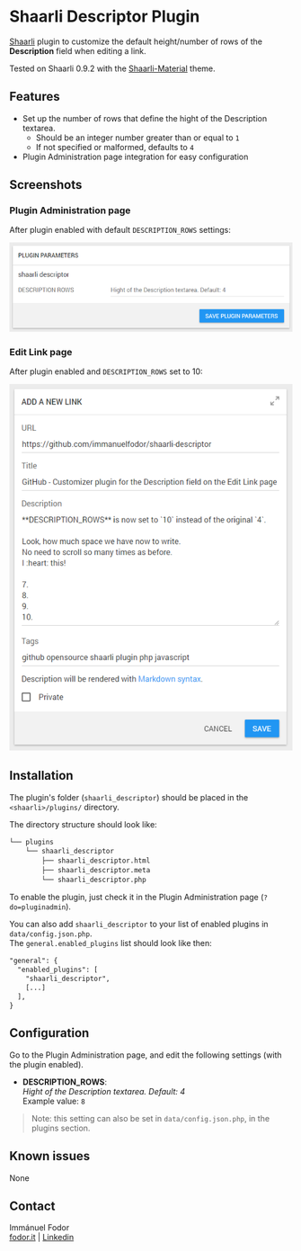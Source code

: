 # Shaarli Descriptor Plugin

[Shaarli](https://github.com/shaarli/Shaarli) plugin to customize the default height/number of rows of the **Description** field when editing a link. 

Tested on Shaarli 0.9.2 with the [Shaarli-Material](https://github.com/kalvn/Shaarli-Material) theme.

## Features

* Set up the number of rows that define the hight of the Description textarea.
    * Should be an integer number greater than or equal to `1`
    * If not specified or malformed, defaults to `4`
* Plugin Administration page integration for easy configuration

## Screenshots

### Plugin Administration page

After plugin enabled with default `DESCRIPTION_ROWS` settings:

![Shaarli Descriptor admin settings](screenshots/shaarli-descriptor-admin.png)

### Edit Link page

After plugin enabled and `DESCRIPTION_ROWS` set to 10:

![Shaarli Descriptor admin settings](screenshots/shaarli-descriptor-editlink.png)


## Installation

The plugin's folder (`shaarli_descriptor`) should be placed in the `<shaarli>/plugins/` directory.

The directory structure should look like:

```bash 
└── plugins
    └── shaarli_descriptor
        ├── shaarli_descriptor.html
        ├── shaarli_descriptor.meta
        └── shaarli_descriptor.php
```

To enable the plugin, just check it in the Plugin Administration page (`?do=pluginadmin`).

You can also add `shaarli_descriptor` to your list of enabled plugins in `data/config.json.php`.\
The `general.enabled_plugins` list should look like then:

```
"general": {
  "enabled_plugins": [
    "shaarli_descriptor",
    [...]
  ],
}
```

## Configuration

Go to the Plugin Administration page, and edit the following settings (with the plugin enabled).

* **DESCRIPTION_ROWS**:\
*Hight of the Description textarea. Default: 4*\
Example value: `8`

> Note: this setting can also be set in `data/config.json.php`, in the plugins section.

## Known issues

None

## Contact

Immánuel Fodor\
[fodor.it](https://fodor.it/shaarlifactorit) | [Linkedin](https://fodor.it/shaarlifactorin)
